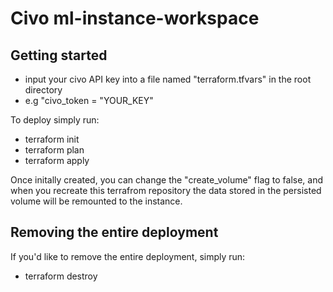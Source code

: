 # Civo ml-instance-workspace

## Getting started

- input your civo API key into a file named "terraform.tfvars" in the root directory
- e.g "civo_token = "YOUR_KEY"

To deploy simply run:

- terraform init
- terraform plan
- terraform apply

Once initally created, you can change the "create_volume" flag to false, and when you recreate this terrafrom repository the data stored in the persisted volume will be remounted to the instance.

## Removing the entire deployment
If you'd like to remove the entire deployment, simply run:
- terraform destroy


